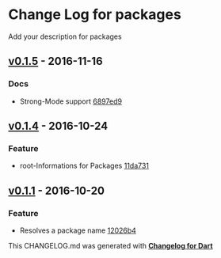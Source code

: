 # Change Log for packages
Add your description for packages

## [v0.1.5](http://github.com/mikemitterer/dart-packages/compare/v0.1.4...v0.1.5) - 2016-11-16

### Docs
* Strong-Mode support [6897ed9](https://github.com/mikemitterer/dart-packages/commit/6897ed9efffde72e33b7b96381219a58250bf1f0)

## [v0.1.4](http://github.com/mikemitterer/dart-packages/compare/v0.1.3...v0.1.4) - 2016-10-24

### Feature
* root-Informations for Packages [11da731](https://github.com/mikemitterer/dart-packages/commit/11da7313d63828ec559288ac63caa872ed9928ae)

## [v0.1.1](http://github.com/mikemitterer/dart-packages/compare/v0.1.0...v0.1.1) - 2016-10-20

### Feature
* Resolves a package name [12026b4](https://github.com/mikemitterer/dart-packages/commit/12026b47ca28dce554bb2836a7091b88deb4038c)


This CHANGELOG.md was generated with [**Changelog for Dart**](https://pub.dartlang.org/packages/changelog)
